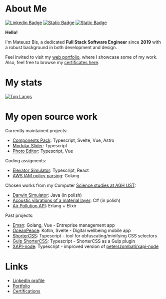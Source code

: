 # About Me

[![Linkedin Badge](https://img.shields.io/badge/-LinkedIn-0e76a8?style=flat-square&logo=Linkedin&logoColor=white)](https://www.linkedin.com/in/mateusz-bis-185bb1230/)
[![Static Badge](https://img.shields.io/badge/My-Portfolio-blue)](https://matb85.github.io/#selected-works)
[![Static Badge](https://img.shields.io/badge/My-Cerifications-orange)](https://github.com/Matb85/matb85.github.io/tree/master/public/certificates)

**Hello!**

I'm Mateusz Bis, a dedicated **Full Stack Software Engineer** since **2019** with a robust background in both development and design.

Feel invited to visit my [web portfolio](https://matb85.github.io), where I showcase some of my work. Also, feel free to browse my [certificates here](https://github.com/Matb85/matb85.github.io/tree/master/public/certificates).

# My stats

[![Top Langs](https://github-readme-stats.vercel.app/api/top-langs/?username=matb85)](https://github.com/anuraghazra/github-readme-stats)

# My open source work

Currently maintained projects:
- [Components Pack](https://github.com/Matb85/components-pack): Typescript, Svelte, Vue, Astro
- [Modular Slider](https://github.com/Matb85/modular-slider): Typescript
- [Photo Editor](https://github.com/Matb85/PhotoEditor): Typescript, Vue

Coding assigments:
- [Elevator Simulator](https://github.com/Matb85/elevator-simulator): Typescript, React
- [AWS IAM policy parsing](https://github.com/Matb85/aws-iam-parsing): Golang

Chosen works from my Computer [Science studies at AGH UST](https://www.informatyka.agh.edu.pl/en/):
- [Darwin Simulator](https://github.com/Matb85/PO_2024_PN1530_BIS): Java (in polish)
- [Acoustic vibrations of a material layer](https://github.com/Matb85/projekt-rrir): C# (in polish)
- [Air Pollution API](https://github.com/Matb85/erlang-elixir-agh-2025): Erlang + Elixir

Past projects:
- [Eman](https://github.com/Matb85/eman): Golang, Vue - Entreprise management app
- [OceanPeace](https://github.com/Matb85/ocean-peace): Kotlin, Svelte - Digital wellbeing mobile app
- [ShorterCSS](https://github.com/Matb85/shortercss): Typescript - tool for obfuscating/minifying CSS selectors
- [Gulp ShorterCSS](https://github.com/Matb85/gulp-shortercss): Typescript - ShorterCSS as a Gulp plugin
- [XAPI-node](https://github.com/Matb85/xapi-node): Typescript - improved version of [peterszombati/xapi-node](https://github.com/peterszombati/xapi-node)

# Links

- [LinkedIn profile](https://www.linkedin.com/in/mateusz-bis-185bb1230/)
- [Portfolio](https://matb85.github.io/#selected-works)
- [Certifications](https://github.com/Matb85/matb85.github.io/tree/master/public/certificates)
